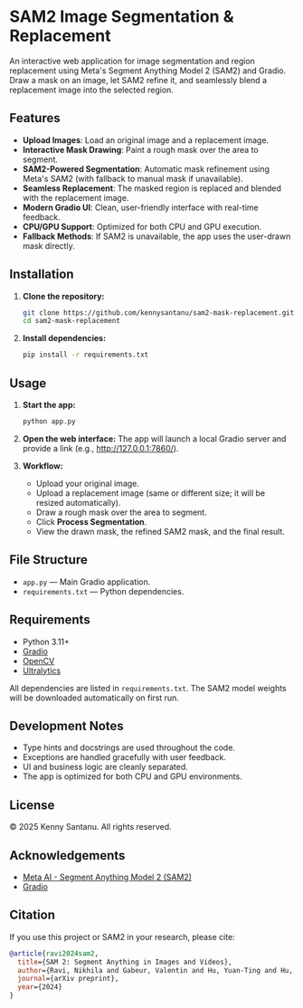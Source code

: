 # SAM2 Image Segmentation & Replacement

An interactive web application for image segmentation and region replacement using Meta's Segment Anything Model 2 (SAM2) and Gradio. Draw a mask on an image, let SAM2 refine it, and seamlessly blend a replacement image into the selected region.

## Features

- **Upload Images**: Load an original image and a replacement image.
- **Interactive Mask Drawing**: Paint a rough mask over the area to segment.
- **SAM2-Powered Segmentation**: Automatic mask refinement using Meta's SAM2 (with fallback to manual mask if unavailable).
- **Seamless Replacement**: The masked region is replaced and blended with the replacement image.
- **Modern Gradio UI**: Clean, user-friendly interface with real-time feedback.
- **CPU/GPU Support**: Optimized for both CPU and GPU execution.
- **Fallback Methods**: If SAM2 is unavailable, the app uses the user-drawn mask directly.

## Installation

1. **Clone the repository:**

   ```sh
   git clone https://github.com/kennysantanu/sam2-mask-replacement.git
   cd sam2-mask-replacement
   ```

2. **Install dependencies:**

   ```sh
   pip install -r requirements.txt
   ```

## Usage

1. **Start the app:**

   ```sh
   python app.py
   ```

2. **Open the web interface:**
   The app will launch a local Gradio server and provide a link (e.g., http://127.0.0.1:7860/).

3. **Workflow:**
   - Upload your original image.
   - Upload a replacement image (same or different size; it will be resized automatically).
   - Draw a rough mask over the area to segment.
   - Click **Process Segmentation**.
   - View the drawn mask, the refined SAM2 mask, and the final result.

## File Structure

- `app.py` — Main Gradio application.
- `requirements.txt` — Python dependencies.

## Requirements

- Python 3.11+
- [Gradio](https://gradio.app/)
- [OpenCV](https://opencv.org/)
- [Ultralytics](https://www.ultralytics.com/)

All dependencies are listed in `requirements.txt`. The SAM2 model weights will be downloaded automatically on first run.

## Development Notes

- Type hints and docstrings are used throughout the code.
- Exceptions are handled gracefully with user feedback.
- UI and business logic are cleanly separated.
- The app is optimized for both CPU and GPU environments.

## License

© 2025 Kenny Santanu. All rights reserved.

## Acknowledgements

- [Meta AI - Segment Anything Model 2 (SAM2)](https://github.com/facebookresearch/segment-anything-2)
- [Gradio](https://gradio.app/)

## Citation

If you use this project or SAM2 in your research, please cite:

```bibtex
@article{ravi2024sam2,
  title={SAM 2: Segment Anything in Images and Videos},
  author={Ravi, Nikhila and Gabeur, Valentin and Hu, Yuan-Ting and Hu, Ronghang and Ryali, Chaitanya and Ma, Tengyu and Khedr, Haitham and R{"a}dle, Roman and Rolland, Chloe and Gustafson, Laura and Mintun, Eric and Pan, Junting and Alwala, Kalyan Vasudev and Carion, Nicolas and Wu, Chao-Yuan and Girshick, Ross and Doll{\'a}r, Piotr and Feichtenhofer, Christoph},
  journal={arXiv preprint},
  year={2024}
}
```
